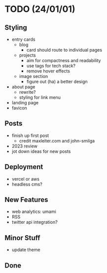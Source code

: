 # TODO (24/01/01)

## Styling

- entry cards
  - blog
    - card should route to individual pages
  - projects
    - aim for compactness and readability
    - use tags for tech stack?
    - remove hover effects
  - image section
    - figure out (ha) a better design
- about page
  - rewrite?
  - styling for link menu
- landing page
- favicon

## Posts

- finish up first post
  - credit maxleiter.com and john-smilga
- 2023 review
- jot down ideas for new posts

## Deployment

- vercel or aws
- headless cms?

## New Features

- web analytics: umami
- RSS
- twitter api integration?

## Minor Stuff

- update theme

## Done
